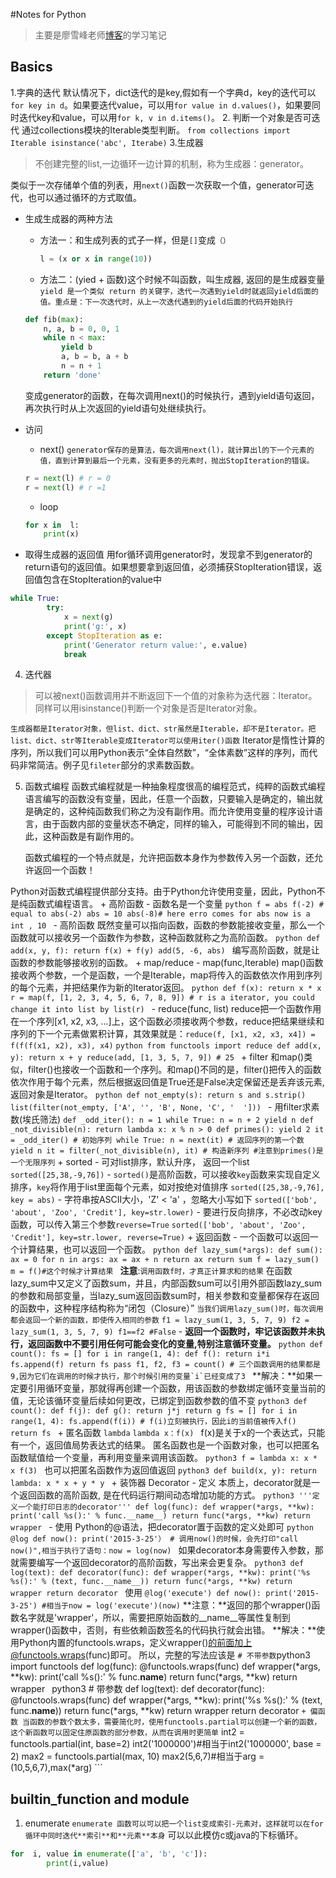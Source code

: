 #Notes for Python
> 主要是廖雪峰老师[博客][]的学习笔记

## Basics
1.字典的迭代
	默认情况下，dict迭代的是key,假如有一个字典d，key的迭代可以`for key in d`。如果要迭代value，可以用`for value in d.values()`，如果要同时迭代key和value，可以用`for k, v in d.items()`。
2. 判断一个对象是否可迭代
	通过collections模块的Iterable类型判断。
	```
	from collections import Iterable
	isinstance('abc', Iterabe)
	```
3.生成器
>不创建完整的list,一边循环一边计算的机制，称为生成器：generator。

类似于一次存储单个值的列表，用`next()`函数一次获取一个值，generator可迭代，也可以通过循环的方式取值。

+ 生成生成器的两种方法
	- 方法一：和生成列表的式子一样，但是`[]`变成`（）`
	    ```python
	    l = (x or x in range(10))
	    ```
	- 方法二：(yied + 函数)这个时候不叫函数，叫生成器, 返回的是生成器变量
	`yield 是一个类似 return 的关键字，迭代一次遇到yield时就返回yield后面的值。重点是：下一次迭代时，从上一次迭代遇到的yield后面的代码开始执行`

	```python
	def fib(max):
	    n, a, b = 0, 0, 1
	    while n < max:
	        yield b
	        a, b = b, a + b
	        n = n + 1
	    return 'done'
	```
	变成generator的函数，在每次调用next()的时候执行，遇到yield语句返回，再次执行时从上次返回的yield语句处继续执行。
+ 访问
	- next()
	`generator保存的是算法，每次调用next(l)，就计算出l的下一个元素的值，直到计算到最后一个元素，没有更多的元素时，抛出StopIteration的错误。`
	```python
	r = next(l) # r = 0
	r = next(l) # r =1
	```
	- loop
	```python
	for x in  l:
		print(x)
	```
+ 取得生成器的返回值
	用for循环调用generator时，发现拿不到generator的return语句的返回值。如果想要拿到返回值，必须捕获StopIteration错误，返回值包含在StopIteration的value中
```python
while True:
        try:
            x = next(g)
            print('g:', x)
        except StopIteration as e:
            print('Generator return value:', e.value)
            break
```
4. 迭代器

> 可以被next()函数调用并不断返回下一个值的对象称为迭代器：Iterator。
同样可以用isinstance()判断一个对象是否是Iterator对象。

`生成器都是Iterator对象，但list、dict、str虽然是Iterable，却不是Iterator。把list、dict、str等Iterable变成Iterator可以使用iter()函数`
Iterator是惰性计算的序列，所以我们可以用Python表示“全体自然数”，“全体素数”这样的序列，而代码非常简洁。例子见`fileter`部分的求素数函数。

5. 函数式编程
	函数式编程就是一种抽象程度很高的编程范式，纯粹的函数式编程语言编写的函数没有变量，因此，任意一个函数，只要输入是确定的，输出就是确定的，这种纯函数我们称之为没有副作用。而允许使用变量的程序设计语言，由于函数内部的变量状态不确定，同样的输入，可能得到不同的输出，因此，这种函数是有副作用的。

	函数式编程的一个特点就是，允许把函数本身作为参数传入另一个函数，还允许返回一个函数！

Python对函数式编程提供部分支持。由于Python允许使用变量，因此，Python不是纯函数式编程语言。
	+ 高阶函数
		- 函数名是一个变量
		```python
		f = abs
		f(-2) # equal to abs(-2)
		abs = 10
		abs(-8)# here erro comes for abs now is a int , 10
		```
		- 高阶函数
		既然变量可以指向函数，函数的参数能接收变量，那么一个函数就可以接收另一个函数作为参数，这种函数就称之为高阶函数。
		```python
		def add(x, y, f):
		    return f(x) + f(y)
		add(5, -6, abs)
		```
		编写高阶函数，就是让函数的参数能够接收别的函数。
	+ map/reduce
		- map(func,Iterable)
		map()函数接收两个参数，一个是函数，一个是Iterable，map将传入的函数依次作用到序列的每个元素，并把结果作为新的Iterator返回。
		```python
		def f(x):
		        return x * x
		r = map(f, [1, 2, 3, 4, 5, 6, 7, 8, 9])
		# r is a iterator, you could change it into list by list(r)
		```
		- reduce(func, list)
		reduce把一个函数作用在一个序列[x1, x2, x3, ...]上，这个函数必须接收两个参数，reduce把结果继续和序列的下一个元素做累积计算，其效果就是：`reduce(f, [x1, x2, x3, x4]) = f(f(f(x1, x2), x3), x4)`
		```python
		from functools import reduce
		    def add(x, y):
		        return x + y
		reduce(add, [1, 3, 5, 7, 9]) # 25
		```
	+ filter
		和map()类似，filter()也接收一个函数和一个序列。和map()不同的是，filter()把传入的函数依次作用于每个元素，然后根据返回值是True还是False决定保留还是丢弃该元素,返回对象是Iterator。
		```python
		def not_empty(s):
		    return s and s.strip()
		list(filter(not_empty, ['A', '', 'B', None, 'C', '  ']))
		```
			- 用filter求素数(埃氏筛法)
			```
			def _odd_iter():
			    n = 1
			    while True:
			        n = n + 2
			        yield n
			def _not_divisible(n):
				return lambda x: x % n > 0
			def primes():
			    yield 2
			    it = _odd_iter() # 初始序列
			    while True:
			        n = next(it) # 返回序列的第一个数
			        yield n
			        it = filter(_not_divisible(n), it) # 构造新序列
			#注意到primes()是一个无限序列
			```
	+ sorted
		- 可对list排序，默认升序， 返回一个list
		`sorted([25,38,-9,76])`
		- `sorted()`是高阶函数，可以接收`key`函数来实现自定义排序，`key`将作用于list里面每个元素，如对按绝对值排序
		`sorted([25,38,-9,76], key = abs)`
		-  字符串按ASCII大小，'Z' < 'a' ，忽略大小写如下
		`sorted(['bob', 'about', 'Zoo', 'Credit'], key=str.lower)`
		- 要进行反向排序，不必改动key函数，可以传入第三个参数`reverse=True`
		`sorted(['bob', 'about', 'Zoo', 'Credit'], key=str.lower, reverse=True)`
	+ 返回函数
		- 一个函数可以返回一个计算结果，也可以返回一个函数。
		```python
		def lazy_sum(*args):
		    def sum():
		        ax = 0
		        for n in args:
		            ax = ax + n
		        return ax
		    return sum
		f = lazy_sum()
		m = f()#这个时候才计算结果
		```
		**注意**:`调用函数f时，才真正计算求和的结果`
		在函数lazy\_sum中又定义了函数sum，并且，内部函数sum可以引用外部函数lazy\_sum的参数和局部变量，当lazy_sum返回函数sum时，相关参数和变量都保存在返回的函数中，这种程序结构称为“闭包（Closure）”
		`当我们调用lazy_sum()时，每次调用都会返回一个新的函数，即使传入相同的参数`
		```
		 f1 = lazy_sum(1, 3, 5, 7, 9)
		 f2 = lazy_sum(1, 3, 5, 7, 9)
		 f1==f2 #False
		```
		- **返回一个函数时，牢记该函数并未执行，返回函数中不要引用任何可能会变化的变量,特别注意循环变量。**
		```python
		def count():
		    fs = []
		    for i in range(1, 4):
		        def f():
		             return i*i
		        fs.append(f)
		    return fs
		pass
		f1, f2, f3 = count() # 三个函数调用的结果都是9,因为它们在调用的时候才执行，那个时候引用的变量`i`已经变成了3
		```
		**解决：**如果一定要引用循环变量，那就得再创建一个函数，用该函数的参数绑定循环变量当前的值，无论该循环变量后续如何更改，已绑定到函数参数的值不变
		```python3
		def count():
		    def f(j):
		        def g():
		            return j*j
		        return g
		    fs = []
		    for i in range(1, 4):
		        fs.append(f(i)) # f(i)立刻被执行，因此i的当前值被传入f()
		    return fs
		```
	+ 匿名函数 `lambda`
		`lambda x：f(x) ` f(x)是关于x的一个表达式，只能有一个，返回值局势表达式的结果。
		匿名函数也是一个函数对象，也可以把匿名函数赋值给一个变量，再利用变量来调用该函数。
		```python3
		f = lambda x: x * x
		f(3)
		```
		也可以把匿名函数作为返回值返回
		```python3
		def build(x, y):
		    return lambda: x * x + y * y
		```
	+ 装饰器 Decorator
		- 定义
		本质上，decorator就是一个返回函数的高阶函数, 是在代码运行期间动态增加功能的方式。
		```python3
		'''定义一个能打印日志的decorator'''
		def log(func):
		    def wrapper(*args, **kw):
		        print('call %s():' % func.__name__)
		        return func(*args, **kw)
		    return wrapper
		```
		- 使用
		Python的@语法，把decorator置于函数的定义处即可
		```python
		@log
		def now():
		    print('2015-3-25'）
		 # 调用now()的时候，会先打印"call now()",相当于执行了语句：now = log(now)
		```
		如果decorator本身需要传入参数，那就需要编写一个返回decorator的高阶函数，写出来会更复杂。
		```python3
		def log(text):
		    def decorator(func):
		        def wrapper(*args, **kw):
		            print('%s %s():' % (text, func.__name__))
		            return func(*args, **kw)
		        return wrapper
		    return decorator
		```
		使用
		```
		@log('execute')
		def now():
		    print('2015-3-25')
		#相当于now = log('execute')(now)
		```
		**注意：**返回的那个wrapper()函数名字就是'wrapper'，所以，需要把原始函数的\__name__等属性复制到wrapper()函数中，否则，有些依赖函数签名的代码执行就会出错。
		**解决：**使用Python内置的functools.wraps，定义wrapper()的前面加上@functools.wraps(func)即可。
		所以，完整的写法应该是
		```
		# 不带参数
		```python3
		import functools
		def log(func):
		    @functools.wraps(func)
		    def wrapper(*args, **kw):
		        print('call %s():' % func.__name__)
		        return func(*args, **kw)
		    return wrapper
		```
		```python3
		# 带参数
		def log(text):
		    def decorator(func):
		        @functools.wraps(func)
		        def wrapper(*args, **kw):
		            print('%s %s():' % (text, func.__name__))
		            return func(*args, **kw)
		        return wrapper
		    return decorator
		```
	+ 偏函数
		当函数的参数个数太多，需要简化时，使用functools.partial可以创建一个新的函数，这个新函数可以固定住原函数的部分参数，从而在调用时更简单
		```
		int2 = functools.partial(int, base=2)
		int2('1000000')#相当于int2('1000000', base = 2)
		max2 = functools.partial(max, 10)
		max2(5,6,7)#相当于arg = (10,5,6,7),max(*arg)
		```





## builtin_function and module
1.  enumerate
`enumerate 函数可以可以把一个list变成索引-元素对，这样就可以在for循环中同时迭代**索引**和**元素**本身`
可以以此模仿c或java的下标循环。
```python
for  i, value in enumerate(['a', 'b', 'c']):
        print(i,value)
```

[博客]:https://www.liaoxuefeng.com/wiki/0014316089557264a6b348958f449949df42a6d3a2e542c000